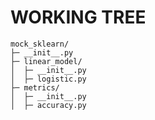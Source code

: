 # WORKING TREE

```
mock_sklearn/
├─ __init__.py
├─ linear_model/
│  ├─ __init__.py
│  ├─ logistic.py
├─ metrics/
│  ├─ __init__.py
│  ├─ accuracy.py
```